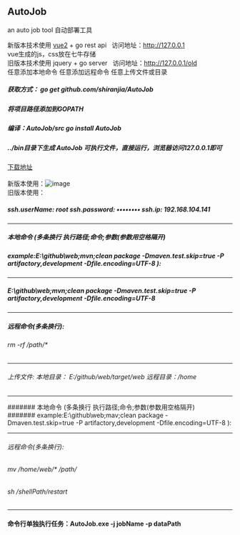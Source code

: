 ## AutoJob
an auto job tool  自动部署工具</br>

新版本技术使用 [vue2](https://github.com/shiranjia/AutoJob-vue "AutoJob-vue") + go rest api   访问地址：http://127.0.0.1</br>
vue生成的js，css放在七牛存储</br>
旧版本技术使用 jquery + go server   访问地址：http://127.0.0.1/old</br>
任意添加本地命令
任意添加远程命令
任意上传文件或目录</br>

##### 获取方式： go get github.com/shiranjia/AutoJob</br>
##### 将项目路径添加到GOPATH</br>
##### 编译：AutoJob/src go install AutoJob</br>
##### ../bin目录下生成 AutoJob 可执行文件，直接运行，浏览器访问127.0.0.1即可</br>
[下载地址](https://github.com/shiranjia/AutoJob/releases  "releases")</br></br>
新版本使用：![image](https://github.com/shiranjia/AutoJob/blob/master/resources/20170105150404.png)</br>
旧版本使用： </br>
##### ssh.userName: root ssh.password: ••••••••  ssh.ip:  192.168.104.141

--------------------------------------------------------------------------------------------------------------------------------------

##### 本地命令 (多条换行 执行路径;命令;参数(参数用空格隔开)
##### example:E:\github\web;mvn;clean package -Dmaven.test.skip=true -P artifactory,development -Dfile.encoding=UTF-8 ): </br>
--------------------------------------------------------------------------------------------------------------------------------------
##### E:\github\web;mvn;clean package -Dmaven.test.skip=true -P artifactory,development -Dfile.encoding=UTF-8 

--------------------------------------------------------------------------------------------------------------------------------------
##### 远程命令(多条换行):
###### rm -rf /path/*

--------------------------------------------------------------------------------------------------------------------------------------

###### 上传文件: 本地目录： E:/github/web/target/web 远程目录：/home

--------------------------------------------------------------------------------------------------------------------------------------

####### 本地命令 (多条换行 执行路径;命令;参数(参数用空格隔开)</br>
####### example:E:\github\web;mav;clean package -Dmaven.test.skip=true -P artifactory,development -Dfile.encoding=UTF-8 ):

--------------------------------------------------------------------------------------------------------------------------------------

###### 远程命令(多条换行):
###### mv /home/web/* /path/
###### sh /shellPath/restart

--------------------------------------------------------------------------------------------------------------------------------------

#### 命令行单独执行任务：AutoJob.exe -j jobName -p dataPath
